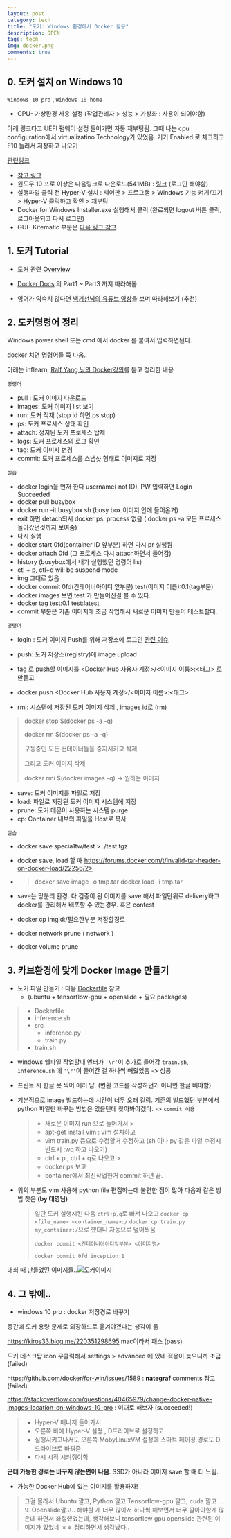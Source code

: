 ```yaml
---
layout: post
category: tech
title: "도커: Windows 환경에서 Docker 활용"
description: OPEN
tags: tech
img: docker.png
comments: true
---
```




## 0. 도커 설치 on Windows 10



`Windows 10 pro` , `Windows 10 home`

- CPU- 가상환경 사용 설정  (작업관리자 > 성능 > 가상화 : 사용이 되어야함)

아래 링크타고 UEFI 펌웨어 설정 들어가면 자동 재부팅됨. 그때 나는 cpu configuration에서 virtualizatino Technology가 있었음. 거기 Enabled 로 체크하고 F10 눌러서 저장하고 나오기

[관련링크](https://support.bluestacks.com/hc/ko/articles/115003910391-%EB%82%B4-PC%EC%97%90%EC%84%9C-%EA%B0%80%EC%83%81%ED%99%94-VT-%EB%A5%BC-%ED%99%9C%EC%84%B1%ED%99%94%ED%95%98%EB%A0%A4%EB%A9%B4-%EC%96%B4%EB%96%BB%EA%B2%8C%ED%95%A9%EB%8B%88%EA%B9%8C-)

- [참고 링크](https://steemit.com/kr/@mystarlight/docker)
- 윈도우 10 프로 이상은 다음링크로 다운로드(541MB) : [링크](https://hub.docker.com/editions/community/docker-ce-desktop-windows) (로그인 해야함)
- 실행파일 클릭 전 Hyper-V 설치 : 제어판 > 프로그램 > Windows 기능 켜기/끄기 > Hyper-V 클릭하고 확인 > 재부팅
- Docker for Windows Installer.exe 실행해서 클릭 (완료되면 logout 버튼 클릭, 로그아웃되고 다시 로그인)
- GUI- Kitematic 부분은 [다음 링크 참고](https://blog.hanumoka.net/2018/04/28/docker-20180428-windows10pro-install-docker/)





## 1. 도커 Tutorial

- [도커 관련 Overview](https://subicura.com/2017/01/19/docker-guide-for-beginners-1.html?fbclid=IwAR0ZELbxakvfey3bO1yDiLBSvpsT1QavGCpPBd5v50i3BeHVm_l67wgyx2I) 

- [Docker Docs](https://docs.docker.com/get-started/) 의 Part1 ~ Part3 까지 따라해봄
- 영어가 익숙치 않다면 [백기선님의 유튜브 영상](https://www.youtube.com/watch?v=9tW0QSsrhwc)을 보며 따라해보기 (추천)



## 2. 도커명령어 정리

Windows power shell 또는 cmd 에서 docker 를 붙여서 입력하면된다.

docker 치면 명령어들 쭉 나옴.

아래는 inflearn, [Ralf Yang 님의 Docker강의](https://www.inflearn.com/course/devops-docker-hands-on/)를 듣고 정리한 내용

`명령어`

- pull : 도커 이미지 다운로드
- images: 도커 이미지 list 보기
- run: 도커 적재 (stop id 하면 ps stop)
- ps: 도커 프로세스 상태 확인
- attach: 정지된 도커 프로세스 탑제
- logs: 도커 프로세스의 로그 확인
- tag: 도커 이미지 변경
- commit: 도커 프로세스를 스냅샷 형태로 이미지로 저장

`실습`

- docker login을 먼저 한다 username( not ID), PW 입력하면 Login Succeeded
- docker pull busybox
- docker run -it busybox sh (busy box 이미지 안에 들어온거)
- exit 하면 detach되서 docker ps. process 없음 ( docker ps -a 모든 프로세스 돌아갔던것까지 보여줌)
- 다시 실행
- docker start 0fd(container ID 앞부분) 하면 다시 pr 실행됨 
- docker attach 0fd (그 프로세스 다시 attach하면서 들어감)
- history (busybox에서 내가 실행했던 명령어 lis)
- ctl + p, ctl+q will be  suspend mode
- img 그대로 있음
- docker commit 0fd(컨테이너아이디 앞부분) test(이미지 이름):0.1(tag부분)
- docker images 보면 test 가 만들어진걸 볼 수 있다.  
- docker tag test:0.1 test:latest
- commit 부분은 기존 이미지에 조금 작업해서 새로운 이미지 만들어 테스트할때.

`명령어`

- login : 도커 이미지 Push를 위해 저장소에 로그인 [관련 이슈](https://stackoverflow.com/questions/41984399/denied-requested-access-to-the-resource-is-denied-docker)

- push: 도커 저장소(registry)에 image upload
- tag 로 push할 이미지를 <Docker Hub 사용자 계정>/<이미지 이름>:<태그> 로 만들고
- docker push <Docker Hub 사용자 계정>/<이미지 이름>:<태그>
- rmi: 시스템에 저장된 도커 이미지 삭제 , images id로 (rm) 

> docker stop $(docker ps -a -q)
>
> docker rm $(docker ps -a -q)
>
> 구동중인 모든 컨테이너들을 중지시키고 삭제
>
> 그리고 도커 이미지 삭제
>
> docker rmi $(docker images -q) -> 원하는 이미지

- save: 도커 이미지를 파일로 저장
- load: 파일로 저장된 도커 이미지 시스템에 저장
- prune: 도커 데몬이 사용하는 시스템 purge
- cp: Container 내부의 파일을 Host로 복사

`실습`

- docker save specia1tw/test > ./test.tgz 

- docker save, load 할 때 https://forums.docker.com/t/invalid-tar-header-on-docker-load/22256/2>

- > docker save image -o tmp.tar
  > docker load -i tmp.tar

- save는 망분리 환경. 다 검증이 된 이미지를 save 해서 파일단위로 delivery하고 docker를 관리해서 배포할 수 있는경우. 혹은 contest

- docker cp imgId:/필요한부분 저장할경로

- docker network prune ( network )

- docker volume prune



## 3. 카브환경에 맞게 Docker Image 만들기

- 도커 파일 만들기 : 다음 [Dockerfile](https://github.com/Taeu/HeLP-Challenge-Goldenpass/blob/master/docker-inception-3-4/Dockerfile) 참고
  - (ubuntu + tensorflow-gpu + openslide + 필요 packages)

> - Dockerfile
> - inference.sh
> - src
>   - inference.py
>   - train.py
> - train.sh

- windows 쉘파일 작업할때 엔터가 `'\r'`이 추가로 들어감  `train.sh`, `inference.sh` 에  `'\r'`이 들어간 걸 하나씩 빼줬었음 -> 성공 

- 프린트 시 한글 못 찍어 에러 남. (변환 코드를 작성하던가 아니면 한글 빼야함)

- 기본적으로 image 빌드하는데 시간이 너무 오래 걸림. 기존의 빌드했던 부분에서 python 파일만 바꾸는 방법은 있을텐데 찾아봐야겠다. -> `commit 이용`

  >- 새로운 이미지 run 으로 들어가서 > 
  >- apt-get install vim : vim 설치하고 
  >- vim train.py 등으로 수정할거 수정하고 (sh 이나 py 같은 파일 수정시 반드시 :wq 하고 나오기)
  >- ctrl + p , ctrl + q로 나오고 > 
  >- docker ps 보고 
  >- container에서 최신작업한거 commit 하면 끝.

- 위의 부분도 vim 사용해 python file 편집하는데 불편한 점이 많아 다음과 같은 방법 찾음 **(by 대영님)**

  > 일단 도커 실행시킨 다음 `ctrl+p,q`로 빠져 나오고
  > `docker cp <file_name> <container_name>:/` 
  > `docker cp train.py my_container:/`으로 했더니 자동으로 덮어씌움
  >
  > `docker commit <컨테이너아이디앞부분> <이미지명>`
  >
  > `docker commit 0fd inception:1`



대회 때 만들었떤 이미지들..![도커이미지](C:\Users\lalat\Desktop\도커이미지.png)



## 4. 그 밖에..

- windows 10 pro : docker 저장경로 바꾸기

중간에 도커 용량 문제로 외장하드로 옮겨야겠다는 생각이 듦

https://kiros33.blog.me/220351298695 mac이라서 패스 (pass)

도커 데스크탑 icon 우클릭해서 settings > advanced 에 있네 적용이 늦으니까 조금 (failed) 

https://github.com/docker/for-win/issues/1589 : **nategraf** comments 참고 (failed)

https://stackoverflow.com/questions/40465979/change-docker-native-images-location-on-windows-10-pro : 이대로 해보자 (succeeded!)

> - Hyper-V 매니저 들어가서
> - 오른쪽 바에 Hyper-V 설정 , D드라이브로 설정하고
> - 실행시키고나서도 오른쪽 MobyLinuxVM 설정에 스마트 페이징 경로도 D 드라이브로 바꿔줌
> - 다시 시작 시켜줘야함

**근데 가능한 경로는 바꾸지 않는편이 나음**. SSD가 아니라 이미지 save 할 때 더 느림.



- 가능한 Docker Hub에 있는 이미지를 활용하자!

> 그걸 몰라서 Ubuntu 깔고, Python 깔고 Tensorflow-gpu 깔고, cuda 깔고 ...  또 Openslide깔고.. 해야할 게 너무 많아서 하나씩 해보면서 너무 깔아야할게 많은데 하면서 좌절했었는데, 생각해보니 tensorflow gpu openslide 관련된 이미지가 있었네 ㅎㅎ 정리하면서 생각났다.. 